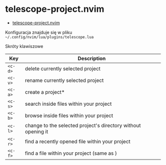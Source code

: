 # telescope-project.nvim

- [telescope-project.nvim](https://github.com/nvim-telescope/telescope-project.nvim)

Konfiguracja znajduje się w pliku `~/.config/nvim/lua/plugins/telescope.lua`

Skróty klawiszowe

| Key     | Description                                                   |
| ------- | ------------------------------------------------------------- |
| `<c-d>` | delete currently selected project                             |
| `<c-v>` | rename currently selected project                             |
| `<c-a>` | create a project\*                                            |
| `<c-s>` | search inside files within your project                       |
| `<c-b>` | browse inside files within your project                       |
| `<c-l>` | change to the selected project's directory without opening it |
| `<c-r>` | find a recently opened file within your project               |
| `<c-f>` | find a file within your project (same as <CR>)                |
